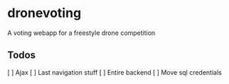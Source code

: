 # dronevoting
A voting webapp for a freestyle drone competition

## Todos
[ ] Ajax
[ ] Last navigation stuff
[ ] Entire backend
[ ] Move sql credentials
